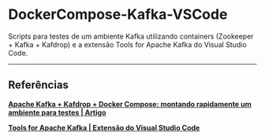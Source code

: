 # DockerCompose-Kafka-VSCode
Scripts para testes de um ambiente Kafka utilizando containers (Zookeeper + Kafka + Kafdrop) e a extensão Tools for Apache Kafka do Visual Studio Code.

---

## Referências

[**Apache Kafka + Kafdrop + Docker Compose: montando rapidamente um ambiente para testes | Artigo**](https://medium.com/azure-na-pratica/apache-kafka-kafdrop-docker-compose-montando-rapidamente-um-ambiente-para-testes-606cc76aa66)

[**Tools for Apache Kafka | Extensão do Visual Studio Code**](https://marketplace.visualstudio.com/items?itemName=jeppeandersen.vscode-kafka)